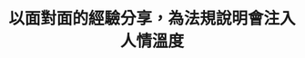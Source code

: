 ---
id: "85"
lang: zh-tw
publish: "TRUE"
description: 「廢除道路交通管理處罰條例第七條之一」連署案
selected: "FALSE"
blog_selected: "FALSE"
thumbnail: https://cm.pdis.tw/images/post/1q7mrZ_jijap1SVzJBQSDfD2NBsgpSCg-.jpg
title: 以面對面的經驗分享，為法規說明會注入人情溫度
introduction:
  content: 隨著民眾協助檢舉交通違規案件越來越多，社會輿論對於民眾檢舉的正反面討論也日益高漲， 提案人郭先生於2020年11月3日在國發會的公共政策網路參與平台提案「廢除道路交通管理處罰條例第7條之1規定(民眾得敘明違規事實或檢具違規證據資料檢舉)」，他認為人民不是執法者，不應充當執法者來檢舉開單。當然，也有另一方的聲音認為，只要不違規便無需擔心。行政機關方面，則因檢舉工具的普及所導致的案量激增，排擠既有業務。立法機關同時也收到了許多正反方民眾陳情。因此，PDIS、交通部和警政署藉由會前盤點和訪談，釐清和彙整各方意見的過程，並以《處罰條例》修正草案為討論基礎，進行「修法草案說明會暨協作會議」，討論：「如何在減輕員警行政負擔的前提下，有效運用行政資源及民眾協作精神，改善交通檢舉制度？」
     ，再透過小組討論面對面地經驗交流，讓修法更貼近多元利害關係人的需求。
  image: https://cm.pdis.tw/images/post/1o7j7QUPefQk7gaSVIDVTRBEAc_TGH9G3.jpg
color: yellow
join:
  type: 提
  title: 廢除道路交通管理處罰條例第7條之1規定(民眾得敘明違規事實或檢具違規證據資料檢舉)
  link: https://join.gov.tw/idea/detail/c939b078-5dc2-43c9-b545-7ee228d81c4b
  image: https://cm.pdis.tw/images/post/1r7WGASZFCCiYozQR-qFBD_y_wmnR1wIT.jpg
layout: post
departments:
  - 交通部
tags:
  - 交通
  - 法規
embed:
  agenda_book:
    links:
      - https://issuu.com/pdis.tw/docs/______________7__1________________85_______
  mind_map:
    links:
      - https://miro.com/app/live-embed/o9J_lalkiG0=/?moveToViewport=-3891,-1519,13399,5657&embedAutoplay=true
  ministry_slide:
    links:
      - https://issuu.com/pdis.tw/docs/_85_____-_____
      - https://issuu.com/pdis.tw/docs/_85________-_____
  host_slide:
    links:
      - https://issuu.com/pdis.tw/docs/85-_________________
  live:
    links:
      - https://youtu.be/2TsqSSsurzE
  transcript:
    links:
      - https://sayit.pdis.nat.gov.tw/2020-12-30-%E9%96%8B%E6%94%BE%E6%94%BF%E5%BA%9C%E7%AC%AC85%E6%AC%A1%E5%8D%94%E4%BD%9C%E6%9C%83%E8%AD%B0
pictures:
  - https://cm.pdis.tw/images/post/11b1q5SBRm3bpAwfEFuGXZJWydRf1oI2F.jpg
  - https://cm.pdis.tw/images/post/1FSj65exFCrm129nC8utimEExcwgip_Ez.jpg
  - ""
blogs:
  - https://pdis.nat.gov.tw/zh-TW/blog/%E6%9C%83%E8%AD%B0%E8%A8%AD%E8%A8%88%E5%86%8D%E5%89%B5%E6%96%B0-%E4%B8%80%E5%A0%B4%E6%9C%89%E6%BA%AB%E5%BA%A6%E7%9A%84%E6%B3%95%E8%A6%8F%E8%8D%89%E6%A1%88%E8%AA%AA%E6%98%8E%E6%9C%83/
---